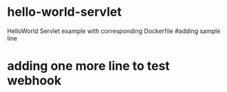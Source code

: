 # hello-world-servlet
HelloWorld Servlet example with corresponding Dockerfile
#adding sample line
# adding one more line to test webhook
